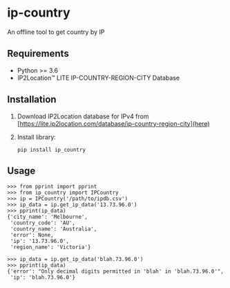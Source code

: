 # ip-country
An offline tool to get country by IP


## Requirements
- Python >= 3.6
- IP2Location™ LITE IP-COUNTRY-REGION-CITY Database

## Installation

1. Download IP2Location database for IPv4 from [https://lite.ip2location.com/database/ip-country-region-city](here)

2. Install library:

   ```
   pip install ip_country
   ```

   

## Usage

```
>>> from pprint import pprint
>>> from ip_country import IPCountry
>>> ip = IPCountry('/path/to/ipdb.csv')
>>> ip_data = ip.get_ip_data('13.73.96.0')
>>> pprint(ip_data)
{'city_name': 'Melbourne',
 'country_code': 'AU',
 'country_name': 'Australia',
 'error': None,
 'ip': '13.73.96.0',
 'region_name': 'Victoria'}

>>> ip_data = ip.get_ip_data('blah.73.96.0')
>>> pprint(ip_data)
{'error': "Only decimal digits permitted in 'blah' in 'blah.73.96.0'",
 'ip': 'blah.73.96.0'}
```

